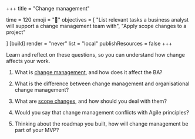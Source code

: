 +++
title = "Change management"

time = 120
emoji = "🤖"
objectives = [
    "List relevant tasks a business analyst will support a change management team with",
    "Apply scope changes to a project"

]
[build]
  render = "never"
  list = "local"
  publishResources = false
+++

Learn and reflect on these questions, so you can understand how change affects your work.

1. What is [change management](https://youtu.be/wxVgd8h1svU?si=3ckqHAce9mg_zzhA), and how does it affect the BA?

2. What is the difference between change management and organisational change management?

3. What are [scope changes](https://www.lucidchart.com/blog/scope-change-management), and how should you deal with them?

4. Would you say that change management conflicts with Agile principles?

5. Thinking about the roadmap you built, how will change management be part of your MVP?

